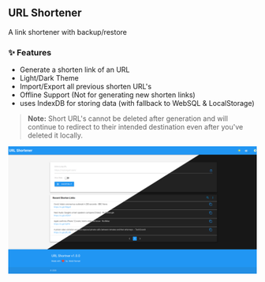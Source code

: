 ## URL Shortener

A link shortener with backup/restore

### :sparkles: Features

- Generate a shorten link of an URL
- Light/Dark Theme
- Import/Export all previous shorten URL's
- Offline Support (Not for generating new shorten links)
- uses IndexDB for storing data (with fallback to WebSQL & LocalStorage)

> **Note:** Short URL's cannot be deleted after generation and will continue to redirect to their intended destination even after you've deleted it locally.

[![url shortener app screenshot](readme/url_shortener_screenshot.png "URL Shortener App Light/Dark Screenshot")](https://abdulsamad.github.io/url_shortener_is.gd)
